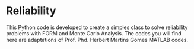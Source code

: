 # Reliability
This Python code is developed to create a simples class to solve reliability problems with FORM and Monte Carlo Analysis. The codes you will find here are adaptations of Prof. Phd. Herbert Martins Gomes MATLAB codes.
